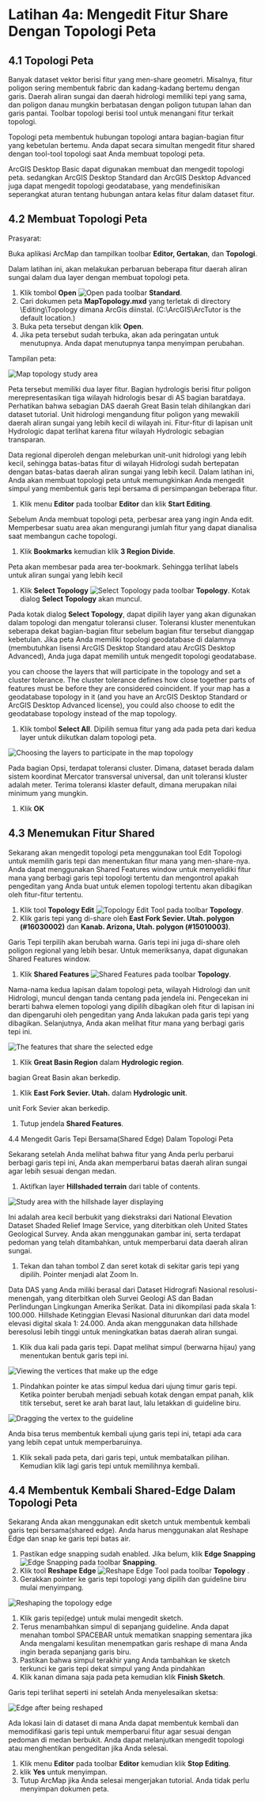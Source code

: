 # Latihan 4a: Mengedit Fitur Share Dengan Topologi Peta

## 4.1 Topologi Peta

Banyak dataset vektor berisi fitur yang men-share geometri. Misalnya, fitur poligon sering membentuk fabric dan kadang-kadang bertemu dengan garis. Daerah aliran sungai dan daerah hidrologi memiliki tepi yang sama, dan poligon danau mungkin berbatasan dengan poligon tutupan lahan dan garis pantai. Toolbar topologi berisi tool untuk menangani fitur terkait topologi.

Topologi peta membentuk hubungan topologi antara bagian-bagian fitur yang kebetulan bertemu. Anda dapat secara simultan mengedit fitur shared dengan tool-tool topologi saat Anda membuat topologi peta.

ArcGIS Desktop Basic dapat digunakan membuat dan mengedit topologi peta. sedangkan ArcGIS Desktop Standard dan ArcGIS Desktop Advanced juga dapat mengedit topologi geodatabase, yang mendefinisikan seperangkat aturan tentang hubungan antara kelas fitur dalam dataset fitur.

## 4.2 Membuat Topologi Peta

Prasyarat:

Buka aplikasi ArcMap dan tampilkan toolbar **Editor, Gertakan**, dan **Topologi**.

Dalam latihan ini, akan melakukan perbaruan beberapa fitur daerah aliran sungai dalam dua layer dengan membuat topologi peta.

1. Klik tombol **Open**  ![Open](../../.gitbook/assets/0%20%2810%29.png) pada toolbar **Standard**.
2. Cari dokumen peta **MapTopology.mxd** yang terletak di directory \Editing\Topology dimana ArcGis diinstal. \(C:\ArcGIS\ArcTutor is the default location.\)
3. Buka peta tersebut dengan klik **Open**.
4. Jika peta tersebut sudah terbuka, akan ada peringatan untuk menutupnya. Anda dapat menutupnya tanpa menyimpan perubahan.

Tampilan peta:

![Map topology study area](../../.gitbook/assets/1%20%284%29.png)

Peta tersebut memiliki dua layer fitur. Bagian hydrologis berisi fitur poligon merepresentasikan tiga wilayah hidrologis besar di AS bagian baratdaya. Perhatikan bahwa sebagian DAS daerah Great Basin telah dihilangkan dari dataset tutorial. Unit hidrologi mengandung fitur poligon yang mewakili daerah aliran sungai yang lebih kecil di wilayah ini. Fitur-fitur di lapisan unit Hydrologic dapat terlihat karena fitur wilayah Hydrologic sebagian transparan.

Data regional diperoleh dengan meleburkan unit-unit hidrologi yang lebih kecil, sehingga batas-batas fitur di wilayah Hidrologi sudah bertepatan dengan batas-batas daerah aliran sungai yang lebih kecil. Dalam latihan ini, Anda akan membuat topologi peta untuk memungkinkan Anda mengedit simpul yang membentuk garis tepi bersama di persimpangan beberapa fitur.

1. Klik menu **Editor** pada toolbar **Editor** dan klik **Start Editing**.

Sebelum Anda membuat topologi peta, perbesar area yang ingin Anda edit. Memperbesar suatu area akan mengurangi jumlah fitur yang dapat dianalisa saat membangun cache topologi.

1. Klik **Bookmarks** kemudian klik **3 Region Divide**.

Peta akan membesar pada area ter-bookmark. Sehingga terlihat labels untuk aliran sungai yang lebih kecil

1. Klik **Select Topology** ![Select Topology](../../.gitbook/assets/2%20%286%29.png) pada toolbar **Topology**. Kotak dialog **Select Topology** akan muncul.

Pada kotak dialog **Select Topology**, dapat dipilih layer yang akan digunakan dalam topologi dan mengatur toleransi cluser. Toleransi kluster menentukan seberapa dekat bagian-bagian fitur sebelum bagian fitur tersebut dianggap kebetulan. Jika peta Anda memiliki topologi geodatabase di dalamnya \(membutuhkan lisensi ArcGIS Desktop Standard atau ArcGIS Desktop Advanced\), Anda juga dapat memilih untuk mengedit topologi geodatabase.

you can choose the layers that will participate in the topology and set a cluster tolerance. The cluster tolerance defines how close together parts of features must be before they are considered coincident. If your map has a geodatabase topology in it \(and you have an ArcGIS Desktop Standard or ArcGIS Desktop Advanced license\), you could also choose to edit the geodatabase topology instead of the map topology.

1. Klik tombol **Select All**. Dipilih semua fitur yang ada pada peta dari kedua layer untuk diikutkan dalam topologi peta.

![Choosing the layers to participate in the map topology](../../.gitbook/assets/3%20%286%29.png)

Pada bagian Opsi, terdapat toleransi cluster. Dimana, dataset berada dalam sistem koordinat Mercator transversal universal, dan unit toleransi kluster adalah meter. Terima toleransi klaster default, dimana merupakan nilai minimum yang mungkin.

1. Klik **OK**

## 4.3 Menemukan Fitur Shared

Sekarang akan mengedit topologi peta menggunakan tool Edit Topologi untuk memilih garis tepi dan menentukan fitur mana yang men-share-nya. Anda dapat menggunakan Shared Features window untuk menyelidiki fitur mana yang berbagi garis tepi topologi tertentu dan mengontrol apakah pengeditan yang Anda buat untuk elemen topologi tertentu akan dibagikan oleh fitur-fitur tertentu.

1. Klik tool **Topology Edit**  ![Topology Edit Tool](../../.gitbook/assets/4%20%289%29.png) pada toolbar **Topology**.
2. Klik garis tepi yang di-share oleh **East Fork Sevier. Utah. polygon \(\#16030002\)** dan **Kanab. Arizona, Utah. polygon \(\#15010003\)**.

Garis Tepi terpilih akan berubah warna. Garis tepi ini juga di-share oleh poligon regional yang lebih besar. Untuk memeriksanya, dapat digunakan Shared Features window.

1. Klik  **Shared Features** ![Shared Features](../../.gitbook/assets/5%20%288%29.png) pada toolbar **Topology**.

Nama-nama kedua lapisan dalam topologi peta, wilayah Hidrologi dan unit Hidrologi, muncul dengan tanda centang pada jendela ini. Pengecekan ini berarti bahwa elemen topologi yang dipilih dibagikan oleh fitur di lapisan ini dan dipengaruhi oleh pengeditan yang Anda lakukan pada garis tepi yang dibagikan. Selanjutnya, Anda akan melihat fitur mana yang berbagi garis tepi ini.

![The features that share the selected edge](../../.gitbook/assets/6%20%288%29.png)

1. Klik **Great Basin Region** dalam **Hydrologic region**.

bagian Great Basin akan berkedip.

1. Klik **East Fork Sevier. Utah.** dalam  **Hydrologic unit**.

unit Fork Sevier akan berkedip.

1. Tutup jendela **Shared Features**.

4.4 Mengedit Garis Tepi Bersama\(Shared Edge\) Dalam Topologi Peta

Sekarang setelah Anda melihat bahwa fitur yang Anda perlu perbarui berbagi garis tepi ini, Anda akan memperbarui batas daerah aliran sungai agar lebih sesuai dengan medan.

1. Aktifkan layer **Hillshaded terrain** dari table of contents.

![Study area with the hillshade layer displaying](../../.gitbook/assets/7%20%286%29.png)

Ini adalah area kecil berbukit yang diekstraksi dari National Elevation Dataset Shaded Relief Image Service, yang diterbitkan oleh United States Geological Survey. Anda akan menggunakan gambar ini, serta terdapat pedoman yang telah ditambahkan, untuk memperbarui data daerah aliran sungai.

1. Tekan dan tahan tombol Z dan seret kotak di sekitar garis tepi yang dipilih. Pointer menjadi alat Zoom In.

Data DAS yang Anda miliki berasal dari Dataset Hidrografi Nasional resolusi-menengah, yang diterbitkan oleh Survei Geologi AS dan Badan Perlindungan Lingkungan Amerika Serikat. Data ini dikompilasi pada skala 1: 100.000. Hillshade Ketinggian Elevasi Nasional diturunkan dari data model elevasi digital skala 1: 24.000. Anda akan menggunakan data hillshade beresolusi lebih tinggi untuk meningkatkan batas daerah aliran sungai.

1. Klik dua kali pada garis tepi. Dapat melihat simpul \(berwarna hijau\) yang menentukan bentuk garis tepi ini.

![Viewing the vertices that make up the edge](../../.gitbook/assets/8%20%284%29.png)

1. Pindahkan pointer ke atas simpul kedua dari ujung timur garis tepi. Ketika pointer berubah menjadi sebuah kotak dengan empat panah, klik titik tersebut, seret ke arah barat laut, lalu letakkan di guideline biru.

![Dragging the vertex to the guideline](../../.gitbook/assets/9%20%284%29.png)

Anda bisa terus membentuk kembali ujung garis tepi ini, tetapi ada cara yang lebih cepat untuk memperbaruinya.

1. Klik sekali pada peta, dari garis tepi, untuk membatalkan pilihan. Kemudian klik lagi garis tepi untuk memilihnya kembali.

## 4.4 Membentuk Kembali Shared-Edge Dalam Topologi Peta

Sekarang Anda akan menggunakan edit sketch untuk membentuk kembali garis tepi bersama\(shared edge\). Anda harus menggunakan alat Reshape Edge dan snap ke garis tepi batas air.

1. Pastikan edge snapping sudah enabled. Jika belum, klik  **Edge Snapping** ![Edge Snapping](../../.gitbook/assets/10%20%281%29.png) pada toolbar **Snapping**.
2. Klik tool **Reshape Edge**  ![Reshape Edge Tool](../../.gitbook/assets/11%20%281%29.png) pada toolbar **Topology** .
3. Gerakkan pointer ke garis tepi topologi yang dipilih dan guideline biru mulai menyimpang.

![Reshaping the topology edge](../../.gitbook/assets/12.png)

1. Klik garis tepi\(edge\) untuk mulai mengedit sketch.
2. Terus menambahkan simpul di sepanjang guideline. Anda dapat menahan tombol SPACEBAR untuk mematikan snapping sementara jika Anda mengalami kesulitan menempatkan garis reshape di mana Anda ingin berada sepanjang garis biru.
3. Pastikan bahwa simpul terakhir yang Anda tambahkan ke sketch terkunci ke garis tepi dekat simpul yang Anda pindahkan
4. Klik kanan dimana saja pada peta kemudian klik **Finish Sketch**.

Garis tepi terlihat seperti ini setelah Anda menyelesaikan sketsa:

![Edge after being reshaped](../../.gitbook/assets/13%20%281%29.png)

Ada lokasi lain di dataset di mana Anda dapat membentuk kembali dan memodifikasi garis tepi untuk memperbarui fitur agar sesuai dengan pedoman di medan berbukit. Anda dapat melanjutkan mengedit topologi atau menghentikan pengeditan jika Anda selesai.

1. Klik menu **Editor** pada toolbar **Editor** kemudian klik **Stop Editing**.
2. klik **Yes** untuk menyimpan.
3. Tutup ArcMap jika Anda selesai mengerjakan tutorial. Anda tidak perlu menyimpan dokumen peta.

